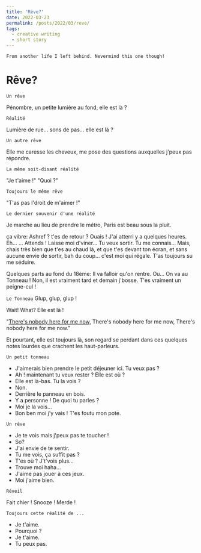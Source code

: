 ```yaml
---
title: 'Rêve?'
date: 2022-03-23
permalink: /posts/2022/03/reve/
tags:
  - creative writing
  - short story
---
```

`From another life I left behind. Nevermind this one though!`

# Rêve?

`Un rêve`

Pénombre, un petite lumière au fond, elle est là ?

`Réalité`

Lumière de rue... sons de pas... elle est là ?

`Un autre rêve`

Elle me caresse les cheveux, me pose des questions auxquelles j'peux pas répondre.

`La même soit-disant réalité`

"Je t'aime !"
"Quoi ?"

`Toujours le même rêve`

"T'as pas l'droit de m'aimer !"

`Le dernier souvenir d'une réalité`

Je marche au lieu de prendre le métro, Paris est beau sous la pluit.

ça vibre:
Ashref ? t'es de retour ?
Ouais ! J'ai atterri y a quelques heures.
Eh...
... Attends ! Laisse moi d'viner... Tu veux sortir.
Tu me connais... Mais, chais très bien que t'es au chaud là, et que t'es devant ton écran, et sans aucune envie de sortir, bah du coup... c'est moi qui régale.
T'as toujours su me séduire.

Quelques parts au fond du 18ème:
Il va falloir qu'on rentre.
Ou... On va au Tonneau !
Non, il est vraiment tard et demain j'bosse.
T'es vraiment un peigne-cul !

`Le Tonneau`
Glup, glup, glup !

Wait! What? Elle est là !

"<a href="https://youtu.be/qDGZQ__6kmQ?t=79" target="_blank">There's nobody here for me now,</a>
There's nobody here for me now,
There's nobody here for me now."

Et pourtant, elle est toujours là, son regard se perdant dans ces quelques notes lourdes que crachent les haut-parleurs.

`Un petit tonneau`

- J'aimerais bien prendre le petit déjeuner ici. Tu veux pas ?
- Ah ! maintenant tu veux rester ? Elle est où ?
- Elle est là-bas. Tu la vois ?
- Non.
- Derrière le panneau en bois.
- Y a personne ! De quoi tu parles ?
- Moi je la vois...
- Bon ben moi j'y vais ! T'es foutu mon pote.

`Un rêve`

- Je te vois mais j'peux pas te toucher !
- So?
- J'ai envie de te sentir.
- Tu me vois, ça suffit pas ?
- T'es où ? J't'vois plus...
- Trouve moi haha...
- J'aime pas jouer à ces jeux.
- Moi j'aime bien.

`Réveil`

Fait chier ! 
Snooze !
Merde !

`Toujours cette réalité de ...`

- Je t'aime.
- Pourquoi ?
- Je t'aime.
- Tu peux pas.
